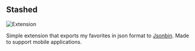 ## Stashed
![Extension](https://frdiniz.github.io/images/stashed-chrome/stashed.gif)

Simple extension that exports my favorites in json format to [Jsonbin](https://jsonbin.org/). Made to support mobile applications.